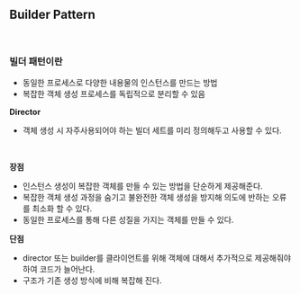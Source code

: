 ## Builder Pattern

<br>


### 빌더 패턴이란

- 동일한 프로세스로 다양한 내용물의 인스턴스를 만드는 방법
- 복잡한 객체 생성 프로세스를 독립적으로 분리할 수 있음

**Director**

- 객체 생성 시 자주사용되어야 하는 빌더 세트를 미리 정의해두고 사용할 수 있다.

<br>

**장점**

- 인스턴스 생성이 복잡한 객체를 만들 수 있는 방법을 단순하게 제공해준다. 
- 복잡한 객체 생성 과정을 숨기고 불완전한 객체 생성을 방지해 의도에 반하는 오류를 최소화 할 수 있다.
- 동일한 프로세스를 통해 다른 성질을 가지는 객체를 만들 수 있다.


**단점**

- director 또는 builder를 클라이언트를 위해 객체에 대해서 추가적으로 제공해줘야 하여 코드가 늘어난다.
- 구조가 기존 생성 방식에 비해 복잡해 진다.


<br>